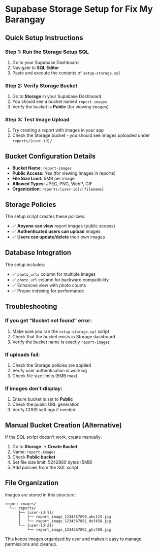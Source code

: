 # Supabase Storage Setup for Fix My Barangay

## Quick Setup Instructions

### Step 1: Run the Storage Setup SQL

1. Go to your Supabase Dashboard
2. Navigate to **SQL Editor**
3. Paste and execute the contents of `setup-storage.sql`

### Step 2: Verify Storage Bucket

1. Go to **Storage** in your Supabase Dashboard
2. You should see a bucket named `report-images`
3. Verify the bucket is **Public** (for viewing images)

### Step 3: Test Image Upload

1. Try creating a report with images in your app
2. Check the Storage bucket - you should see images uploaded under `reports/[user-id]/`

## Bucket Configuration Details

- **Bucket Name:** `report-images`
- **Public Access:** Yes (for viewing images in reports)
- **File Size Limit:** 5MB per image
- **Allowed Types:** JPEG, PNG, WebP, GIF
- **Organization:** `reports/[user-id]/[filename]`

## Storage Policies

The setup script creates these policies:

- ✅ **Anyone can view** report images (public access)
- ✅ **Authenticated users can upload** images
- ✅ **Users can update/delete** their own images

## Database Integration

The setup includes:

- ✅ `photo_urls` column for multiple images
- ✅ `photo_url` column for backward compatibility
- ✅ Enhanced view with photo counts
- ✅ Proper indexing for performance

## Troubleshooting

### If you get "Bucket not found" error:

1. Make sure you ran the `setup-storage.sql` script
2. Check that the bucket exists in Storage dashboard
3. Verify the bucket name is exactly `report-images`

### If uploads fail:

1. Check the Storage policies are applied
2. Verify user authentication is working
3. Check file size limits (5MB max)

### If images don't display:

1. Ensure bucket is set to **Public**
2. Check the public URL generation
3. Verify CORS settings if needed

## Manual Bucket Creation (Alternative)

If the SQL script doesn't work, create manually:

1. Go to **Storage** → **Create Bucket**
2. Name: `report-images`
3. Check **Public bucket**
4. Set file size limit: 5242880 bytes (5MB)
5. Add policies from the SQL script

## File Organization

Images are stored in this structure:

```
report-images/
  └── reports/
      ├── [user-id-1]/
      │   ├── report_image_1234567890_abc123.jpg
      │   └── report_image_1234567891_def456.jpg
      └── [user-id-2]/
          └── report_image_1234567892_ghi789.jpg
```

This keeps images organized by user and makes it easy to manage permissions and cleanup.
